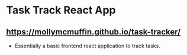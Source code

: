 # Task Track React App
## https://mollymcmuffin.github.io/task-tracker/

- Essentially a basic frontend react application to track tasks.
